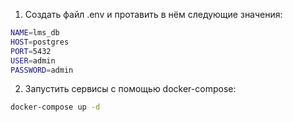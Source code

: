 1) Создать файл .env и протавить в нём следующие значения:
```bash
NAME=lms_db
HOST=postgres
PORT=5432
USER=admin
PASSWORD=admin
```
2) Запустить сервисы с помощью docker-compose:
```bash
docker-compose up -d
```